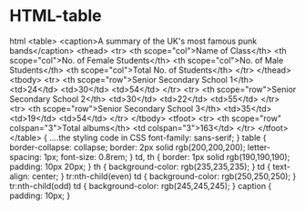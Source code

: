 # HTML-table
html  &lt;table>   &lt;caption>A summary of the UK's most famous punk bands&lt;/caption>   &lt;thead>     &lt;tr>       &lt;th scope="col">Name of Class&lt;/th>       &lt;th scope="col">No. of Female Students&lt;/th>       &lt;th scope="col">No. of Male Students&lt;/th>       &lt;th scope="col">Total No. of Students&lt;/th>     &lt;/tr>   &lt;/thead>   &lt;tbody>     &lt;tr>       &lt;th scope="row">Senior Secondary School 1&lt;/th>       &lt;td>24&lt;/td>       &lt;td>30&lt;/td>       &lt;td>54&lt;/td>     &lt;/tr>     &lt;tr>       &lt;th scope="row">Senior Secondary School 2&lt;/th>       &lt;td>30&lt;/td>       &lt;td>22&lt;/td>       &lt;td>55&lt;/td>     &lt;/tr>     &lt;tr>       &lt;th scope="row">Senior Secondary School 3&lt;/th>       &lt;td>35&lt;/td>       &lt;td>19&lt;/td>       &lt;td>54&lt;/td>     &lt;/tr>   &lt;/tbody>   &lt;tfoot>     &lt;tr>       &lt;th scope="row" colspan="3">Total albums&lt;/th>       &lt;td colspan="3">163&lt;/td>     &lt;/tr>   &lt;/tfoot> &lt;/table> {  ....the styling code in CSS   font-family: sans-serif; }  table {   border-collapse: collapse;   border: 2px solid rgb(200,200,200);   letter-spacing: 1px;   font-size: 0.8rem; }  td, th {   border: 1px solid rgb(190,190,190);   padding: 10px 20px; }  th {   background-color: rgb(235,235,235); }  td {   text-align: center; }  tr:nth-child(even) td {   background-color: rgb(250,250,250); }  tr:nth-child(odd) td {   background-color: rgb(245,245,245); }  caption {   padding: 10px; }
